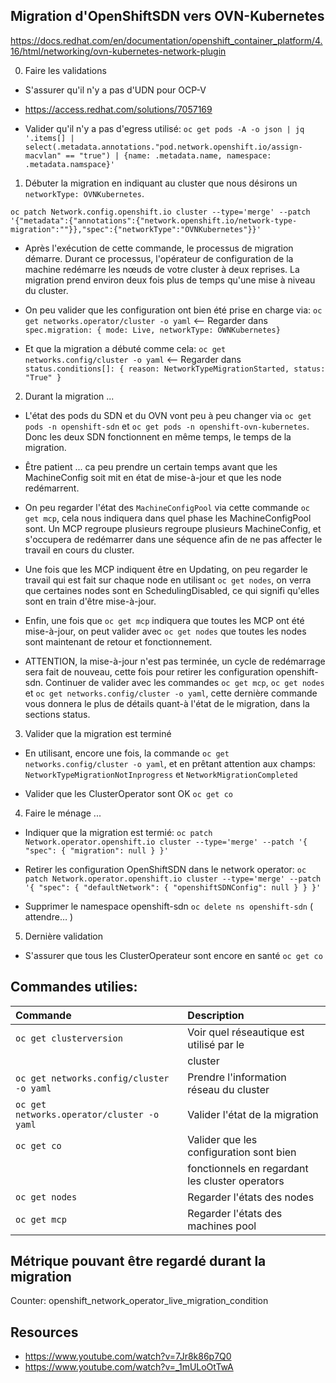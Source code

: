 ## Migration d'OpenShiftSDN vers OVN-Kubernetes
https://docs.redhat.com/en/documentation/openshift_container_platform/4.16/html/networking/ovn-kubernetes-network-plugin



0. Faire les validations
- S'assurer qu'il n'y a pas d'UDN pour OCP-V
- https://access.redhat.com/solutions/7057169

- Valider qu'il n'y a pas d'egress utilisé:
`oc get pods -A -o json | jq '.items[] | select(.metadata.annotations."pod.network.openshift.io/assign-macvlan" == "true") | {name: .metadata.name, namespace: .metadata.namspace}'`



1. Débuter la migration en indiquant au cluster que nous désirons un `networkType: OVNKubernetes`.

`oc patch Network.config.openshift.io cluster --type='merge' --patch '{"metadata":{"annotations":{"network.openshift.io/network-type-migration":""}},"spec":{"networkType":"OVNKubernetes"}}'`

- Après l'exécution de cette commande, le processus de migration démarre. Durant ce processus, l'opérateur de configuration de la machine redémarre les nœuds de votre cluster à deux reprises. La migration prend environ deux fois plus de temps qu'une mise à niveau du cluster.

- On peu valider que les configuration ont bien été prise en charge via: `oc get networks.operator/cluster -o yaml` <-- Regarder dans `spec.migration: { mode: Live, networkType: OWNKubernetes}`

- Et que la migration a débuté comme cela: `oc get networks.config/cluster -o yaml` <-- Regarder dans `status.conditions[]: { reason: NetworkTypeMigrationStarted, status: "True" }`



2. Durant la migration ...

- L'état des pods du SDN et du OVN  vont peu à peu changer via `oc get pods -n openshift-sdn` et `oc get pods -n openshift-ovn-kubernetes`. Donc les deux SDN fonctionnent en même temps, le temps de la migration.

- Être patient ... ca peu prendre un certain temps avant que les MachineConfig soit mit en état de mise-à-jour et que les node redémarrent.

- On peu regarder l'état des `MachineConfigPool` via cette commande `oc get mcp`, cela nous indiquera dans quel phase les MachineConfigPool sont. Un MCP regroupe plusieurs regroupe plusieurs MachineConfig, et s'occupera de redémarrer dans une séquence afin de ne pas affecter le travail en cours du cluster.

- Une fois que les MCP indiquent être en Updating, on peu regarder le travail qui est fait sur chaque node en utilisant `oc get nodes`, on verra que certaines nodes sont en SchedulingDisabled, ce qui signifi qu'elles sont en train d'être mise-à-jour.

- Enfin, une fois que `oc get mcp` indiquera que toutes les MCP ont été mise-à-jour, on peut valider avec `oc get nodes` que toutes les nodes sont maintenant de retour et fonctionnement.

- ATTENTION, la mise-à-jour n'est pas terminée, un cycle de redémarrage sera fait de nouveau, cette fois pour retirer les configuration openshift-sdn. Continuer de valider avec les commandes `oc get mcp`, `oc get nodes` et `oc get networks.config/cluster -o yaml`, cette dernière commande vous donnera le plus de détails quant-à l'état de le migration, dans la sections status.



3. Valider que la migration est terminé

- En utilisant, encore une fois, la commande `oc get networks.config/cluster -o yaml`, et en prêtant attention aux champs: `NetworkTypeMigrationNotInprogress` et `NetworkMigrationCompleted`

- Valider que les ClusterOperator sont OK  `oc get co`



4. Faire le ménage ...

- Indiquer que la migration est termié: `oc patch Network.operator.openshift.io cluster --type='merge' --patch '{ "spec": { "migration": null } }'`

- Retirer les configuration OpenShiftSDN dans le network operator: `oc patch Network.operator.openshift.io cluster --type='merge' --patch '{ "spec": { "defaultNetwork": { "openshiftSDNConfig": null } } }'`

- Supprimer le namespace openshift-sdn `oc delete ns openshift-sdn` ( attendre… )

5. Dernière validation

- S'assurer que tous les ClusterOperateur sont encore en santé `oc get co`


## Commandes utilies:

| Commande                                       | Description                                     |
| :--------------------------------------------- | :---------------------------------------------- |
|  `oc get clusterversion`                       |  Voir quel réseautique est utilisé par le       |
|                                                |  cluster                                        |
|  `oc get networks.config/cluster -o yaml`      |  Prendre l'information réseau du cluster        |
|  `oc get networks.operator/cluster -o yaml`    |  Valider l'état de la migration                 |
|  `oc get co`                                   |  Valider que les configuration sont bien        |
|                                                |  fonctionnels en regardant les cluster operators|
|  `oc get nodes`                                |  Regarder l'états des nodes                     |
|  `oc get mcp`                                  |  Regarder l'états des machines pool             |


## Métrique pouvant être regardé durant la migration

Counter: openshift_network_operator_live_migration_condition

## Resources
- https://www.youtube.com/watch?v=7Jr8k86p7Q0
- https://www.youtube.com/watch?v=_1mULoOtTwA
